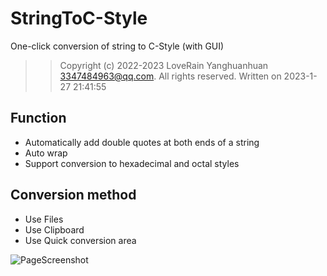 # StringToC-Style
One-click conversion of string to C-Style (with GUI)

>>Copyright (c) 2022-2023 LoveRain Yanghuanhuan 3347484963@qq.com.  All rights reserved.
>>Written on 2023-1-27 21:41:55

## Function
* Automatically add double quotes at both ends of a string
* Auto wrap
* Support conversion to hexadecimal and octal styles

## Conversion method
* Use Files
* Use Clipboard
* Use Quick conversion area

![PageScreenshot](https://github.com/lrHuanhuan/StringToC-Style/blob/main/Image/Page%20screenshot.png)
